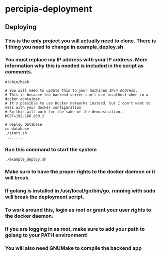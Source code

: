 # percipia-deployment
## Deploying
### This is the only project you will actually need to clone. There is 1 thing you need to change in example_deploy.sh
### You must replace my IP address with your IP address. More information why this is needed is included in the script as comments.
```
#!/bin/bash

# You will need to update this to your machines IPv4 Address.
# This is because the backend server can't use localhost when in a docker container.
# It's possible to use Docker networks instead, but I don't want to mess with your docker configuration
# So this will work for the sake of the demonstration.
HOST=192.168.200.2

# Deploy Database
cd database
./start.sh
........
```
### Run this command to start the system
```
./example_deploy.sh
```
### Make sure to have the proper rights to the docker daemon or it will break.
### If golang is installed in /usr/local/go/bin/go, running with sudo will break the deployment script.
### To work around this, login as root or grant your user rights to the docker daemon. 
### If you are logging in as root, make sure to add your path to golang to your PATH environment!
### You will also need GNUMake to compile the backend app